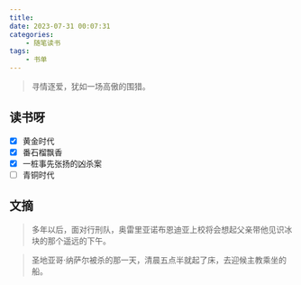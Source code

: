 ```yaml
---
title: 
date: 2023-07-31 00:07:31
categories: 
    - 随笔读书
tags: 
    - 书单
---
```


>寻情逐爱，犹如一场高傲的围猎。


<!-- more -->

## 读书呀
- [x] 黄金时代
- [x] 番石榴飘香
- [x] 一桩事先张扬的凶杀案
- [ ] 青铜时代

## 文摘

>多年以后，面对行刑队，奥雷里亚诺布恩迪亚上校将会想起父亲带他见识冰块的那个遥远的下午。

>圣地亚哥·纳萨尔被杀的那一天，清晨五点半就起了床，去迎候主教乘坐的船。


 